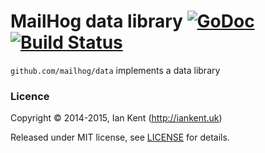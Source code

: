 # MailHog data library [![GoDoc](https://godoc.org/github.com/mailhog/data?status.svg)](https://godoc.org/github.com/mailhog/data) [![Build Status](https://travis-ci.org/mailhog/data.svg?branch=master)](https://travis-ci.org/mailhog/data)

`github.com/mailhog/data` implements a data library

### Licence

Copyright ©‎ 2014-2015, Ian Kent (http://iankent.uk)

Released under MIT license, see [LICENSE](LICENSE.md) for details.
